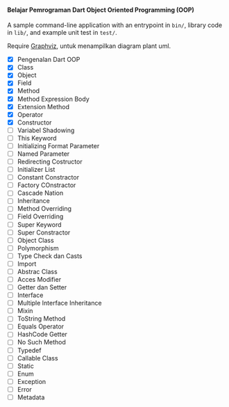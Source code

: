 #### Belajar Pemrograman Dart Object Oriented Programming (OOP)
A sample command-line application with an entrypoint in `bin/`, library code
in `lib/`, and example unit test in `test/`.

Require [Graphviz](https://plantuml.com/en-dark/graphviz-dot), untuk menampilkan diagram plant uml.

- [X] Pengenalan Dart OOP
- [X] Class
- [X] Object
- [X] Field
- [X] Method
- [X] Method Expression Body
- [X] Extension Method
- [X] Operator
- [X] Constructor
- [ ] Variabel Shadowing
- [ ] This Keyword
- [ ] Initializing Format Parameter
- [ ] Named Parameter
- [ ] Redirecting Costructor
- [ ] Initializer List
- [ ] Constant Constractor
- [ ] Factory COnstractor
- [ ] Cascade Nation
- [ ] Inheritance
- [ ] Method Overriding
- [ ] Field Overriding
- [ ] Super Keyword
- [ ] Super Constractor
- [ ] Object Class
- [ ] Polymorphism
- [ ] Type Check dan Casts
- [ ] Import
- [ ] Abstrac Class
- [ ] Acces Modifier
- [ ] Getter dan Setter
- [ ] Interface
- [ ] Multiple Interface Inheritance
- [ ] Mixin
- [ ] ToString Method
- [ ] Equals Operator
- [ ] HashCode Getter
- [ ] No Such Method
- [ ] Typedef
- [ ] Callable Class
- [ ] Static
- [ ] Enum
- [ ] Exception
- [ ] Error
- [ ] Metadata